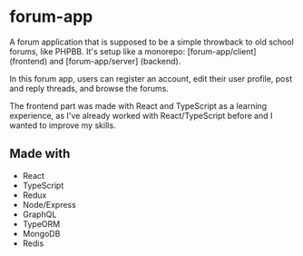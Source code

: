 # forum-app

A forum application that is supposed to be a simple throwback to old school forums, like PHPBB. It's setup like a monorepo: [forum-app/client] (frontend) and [forum-app/server] (backend).

In this forum app, users can register an account, edit their user profile, post and reply threads, and browse the forums. 

The frontend part was made with React and TypeScript as a learning experience, as I've already worked with React/TypeScript before and I wanted to improve my skills.

## Made with

- React
- TypeScript
- Redux
- Node/Express
- GraphQL
- TypeORM
- MongoDB
- Redis
